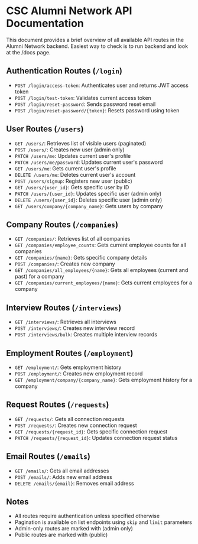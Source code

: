 # CSC Alumni Network API Documentation

This document provides a brief overview of all available API routes in the Alumni Network backend. Easiest way to check is to run backend and look at the /docs page.

## Authentication Routes (`/login`)
- `POST /login/access-token`: Authenticates user and returns JWT access token
- `POST /login/test-token`: Validates current access token
- `POST /login/reset-password`: Sends password reset email
- `POST /login/reset-password/{token}`: Resets password using token

## User Routes (`/users`)
- `GET /users/`: Retrieves list of visible users (paginated)
- `POST /users/`: Creates new user (admin only)
- `PATCH /users/me`: Updates current user's profile
- `PATCH /users/me/password`: Updates current user's password
- `GET /users/me`: Gets current user's profile
- `DELETE /users/me`: Deletes current user's account
- `POST /users/signup`: Registers new user (public)
- `GET /users/{user_id}`: Gets specific user by ID
- `PATCH /users/{user_id}`: Updates specific user (admin only)
- `DELETE /users/{user_id}`: Deletes specific user (admin only)
- `GET /users/company/{company_name}`: Gets users by company

## Company Routes (`/companies`)
- `GET /companies/`: Retrieves list of all companies
- `GET /companies/employee_counts`: Gets current employee counts for all companies
- `GET /companies/{name}`: Gets specific company details
- `POST /companies/`: Creates new company
- `GET /companies/all_employees/{name}`: Gets all employees (current and past) for a company
- `GET /companies/current_employees/{name}`: Gets current employees for a company

## Interview Routes (`/interviews`)
- `GET /interviews/`: Retrieves all interviews
- `POST /interviews/`: Creates new interview record
- `POST /interviews/bulk`: Creates multiple interview records

## Employment Routes (`/employment`)
- `GET /employment/`: Gets employment history
- `POST /employment/`: Creates new employment record
- `GET /employment/company/{company_name}`: Gets employment history for a company

## Request Routes (`/requests`)
- `GET /requests/`: Gets all connection requests
- `POST /requests/`: Creates new connection request
- `GET /requests/{request_id}`: Gets specific connection request
- `PATCH /requests/{request_id}`: Updates connection request status

## Email Routes (`/emails`)
- `GET /emails/`: Gets all email addresses
- `POST /emails/`: Adds new email address
- `DELETE /emails/{email}`: Removes email address

## Notes
- All routes require authentication unless specified otherwise
- Pagination is available on list endpoints using `skip` and `limit` parameters
- Admin-only routes are marked with (admin only)
- Public routes are marked with (public)
